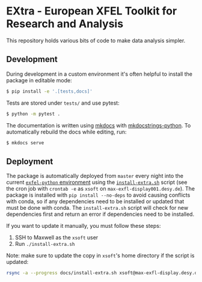 # EXtra - European XFEL Toolkit for Research and Analysis

This repository holds various bits of code to make data analysis simpler.

## Development
During development in a custom environment it's often helpful to install the
package in editable mode:
```bash
$ pip install -e '.[tests,docs]'
```

Tests are stored under `tests/` and use pytest:
```bash
$ python -m pytest .
```

The documentation is written using [mkdocs](https://www.mkdocs.org/) with
[mkdocstrings-python](https://mkdocstrings.github.io/python/). To automatically
rebuild the docs while editing, run:
```bash
$ mkdocs serve
```

## Deployment
The package is automatically deployed from `master` every night into the current
[`exfel-python`
environment](https://european-xfel.github.io/environments/environments/) using
the [`install-extra.sh`](docs/install-extra.sh) script (see the cron job with
`crontab -e` as `xsoft` on `max-exfl-display001.desy.de`). The package is
installed with `pip install --no-deps` to avoid causing conflicts with conda, so
if any dependencies need to be installed or updated that must be done with
conda. The `install-extra.sh` script will check for new dependencies first and
return an error if dependencies need to be installed.

If you want to update it manually, you must follow these steps:
1. SSH to Maxwell as the `xsoft` user
1. Run `./install-extra.sh`

Note: make sure to update the copy in `xsoft`'s home directory if the script is
updated:
```bash
rsync -a --progress docs/install-extra.sh xsoft@max-exfl-display.desy.de:/home/xsoft
```
